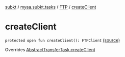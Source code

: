 [subkt](../../index.md) / [myaa.subkt.tasks](../index.md) / [FTP](index.md) / [createClient](./create-client.md)

# createClient

`protected open fun createClient(): FTPClient` [(source)](https://github.com/Myaamori/SubKt/blob/master/src/main/kotlin/myaa/subkt/tasks/tasks.kt#L1781)

Overrides [AbstractTransferTask.createClient](../-abstract-transfer-task/create-client.md)


